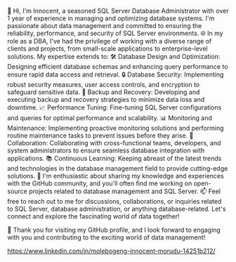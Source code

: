 👋 Hi, I'm Innocent, a seasoned SQL Server Database Administrator with over 1 year of experience in managing and optimizing database systems. I'm passionate about data management and committed to ensuring the reliability, performance, and security of SQL Server environments.
🌐 In my role as a DBA, I've had the privilege of working with a diverse range of clients and projects, from small-scale applications to enterprise-level solutions. My expertise extends to:
🛠️ Database Design and Optimization: Designing efficient database schemas and enhancing query performance to ensure rapid data access and retrieval.
🔒 Database Security: Implementing robust security measures, user access controls, and encryption to safeguard sensitive data.
🔄 Backup and Recovery: Developing and executing backup and recovery strategies to minimize data loss and downtime.
📈 Performance Tuning: Fine-tuning SQL Server configurations and queries for optimal performance and scalability.
📊 Monitoring and Maintenance: Implementing proactive monitoring solutions and performing routine maintenance tasks to prevent issues before they arise.
🤝 Collaboration: Collaborating with cross-functional teams, developers, and system administrators to ensure seamless database integration with applications.
📚 Continuous Learning: Keeping abreast of the latest trends and technologies in the database management field to provide cutting-edge solutions.
🚀 I'm enthusiastic about sharing my knowledge and experiences with the GitHub community, and you'll often find me working on open-source projects related to database management and SQL Server.
📫 Feel free to reach out to me for discussions, collaborations, or inquiries related to SQL Server, database administration, or anything database-related. Let's connect and explore the fascinating world of data together!

🌟 Thank you for visiting my GitHub profile, and I look forward to engaging with you and contributing to the exciting world of data management!

https://www.linkedin.com/in/molebogeng-innocent-morudu-14251b212/
